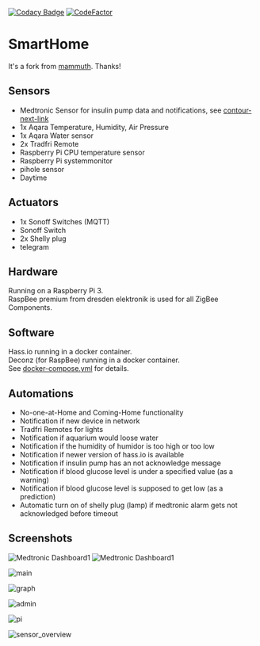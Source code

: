 [![Codacy Badge](https://api.codacy.com/project/badge/Grade/cc131252ac754da387079ab6215f7617)](https://www.codacy.com/manual/ThorsHamster/smarthome?utm_source=github.com&amp;utm_medium=referral&amp;utm_content=ThorsHamster/smarthome&amp;utm_campaign=Badge_Grade)
[![CodeFactor](https://www.codefactor.io/repository/github/thorshamster/smarthome/badge)](https://www.codefactor.io/repository/github/thorshamster/smarthome)

# SmartHome

It's a fork from [mammuth](https://github.com/mammuth/home-assistant-configuration). Thanks!

## Sensors

*   Medtronic Sensor for insulin pump data and notifications, see [contour-next-link](https://github.com/ThorsHamster/contour-next-link)
*   1x Aqara Temperature, Humidity, Air Pressure
*   1x Aqara Water sensor
*   2x Tradfri Remote
*   Raspberry Pi CPU temperature sensor
*   Raspberry Pi systemmonitor
*   pihole sensor
*   Daytime

## Actuators

*   1x Sonoff Switches (MQTT)
*   Sonoff Switch
*   2x Shelly plug
*   telegram

## Hardware

Running on a Raspberry Pi 3. \
RaspBee premium from dresden elektronik is used for all ZigBee Components.

## Software

Hass.io running in a docker container. \
Deconz (for RaspBee) running in a docker container. \
See [docker-compose.yml](docker-compose.yml) for details.

## Automations

*   No-one-at-Home and Coming-Home functionality
*   Notification if new device in network
*   Tradfri Remotes for lights
*   Notification if aquarium would loose water
*   Notification if the humidity of humidor is too high or too low
*   Notification if newer version of hass.io is available
*   Notification if insulin pump has an not acknowledge message
*   Notification if blood glucose level is under a specified value (as a warning)
*   Notification if blood glucose level is supposed to get low (as a prediction)
*   Automatic turn on of shelly plug (lamp) if medtronic alarm gets not acknowledged before timeout

## Screenshots

![Medtronic Dashboard1](https://user-images.githubusercontent.com/48162347/226168182-5571d239-26eb-4016-9219-178bd5f371b5.jpg)
![Medtronic Dashboard1](https://user-images.githubusercontent.com/48162347/226168180-fbff2860-c482-4865-8352-f4da57b23469.jpg)

![main](https://user-images.githubusercontent.com/48162347/63213761-8b2b0280-c110-11e9-969c-2f7ce5544fc2.png)

![graph](https://user-images.githubusercontent.com/48162347/63213769-9ed66900-c110-11e9-8056-cf1a4c4c3f80.png)

![admin](https://user-images.githubusercontent.com/48162347/63213772-a564e080-c110-11e9-8528-ebe9318fc1dc.png)

![pi](https://user-images.githubusercontent.com/48162347/63213777-aac22b00-c110-11e9-9df5-3499f6ab8988.png)

![sensor_overview](https://user-images.githubusercontent.com/48162347/63213778-b01f7580-c110-11e9-8615-d4527fa8f8c9.png)
